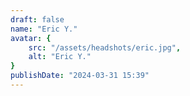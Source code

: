 ```yaml
---
draft: false
name: "Eric Y."
avatar: {
    src: "/assets/headshots/eric.jpg",
    alt: "Eric Y."
}
publishDate: "2024-03-31 15:39"
---
```

